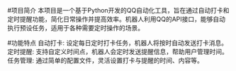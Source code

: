 #项目简介
本项目是一个基于Python开发的QQ自动化工具，旨在通过自动打卡和定时提醒功能，简化日常操作并提高效率。机器人利用QQ的API接口，能够自动执行预设任务，适用于各种需要定时操作的场景。

#功能特点
自动打卡: 设定每日定时打卡任务，机器人将按时自动发送打卡消息。
定时提醒: 支持自定义时间点，机器人会定时发送提醒信息，帮助用户管理时间。
任务管理: 通过简单的配置文件，灵活设置打卡与提醒的时间、内容等。
